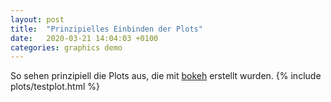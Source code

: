 ```yaml
---
layout: post
title:  "Prinzipielles Einbinden der Plots"
date:   2020-03-21 14:04:03 +0100
categories: graphics demo 
---
```


So sehen prinzipiell die Plots aus, die 
mit [bokeh](https://bokeh.org/) erstellt wurden.
{% include plots/testplot.html %}